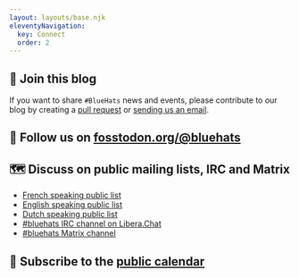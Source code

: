 ```yaml
---
layout: layouts/base.njk
eleventyNavigation:
  key: Connect
  order: 2
---
```


## 🧢 Join this blog

If you want to share `#BlueHats` news and events, please contribute to
our blog by creating a [pull
request](https://github.com/Bluehats/bluehats.global) or [sending us
an email](bzg+bluehats@bzg.fr).

## 🐘 Follow us on [fosstodon.org/@bluehats](https://fosstodon.org/@bluehats)

## 🗺️ Discuss on public mailing lists, IRC and Matrix

- [French speaking public list](https://lists.sr.ht/~bluehats/fr)
- [English speaking public list](https://lists.sr.ht/~bluehats/en)
- [Dutch speaking public list](https://lists.sr.ht/~bluehats/nl)
- [#bluehats IRC channel on Libera.Chat](https://libera.chat)
- [#bluehats Matrix channel](https://matrix.to/#/#bluehats:matrix.org)

## 📅 Subscribe to the [public calendar](http://bluehats.global/bluehats.ics)
